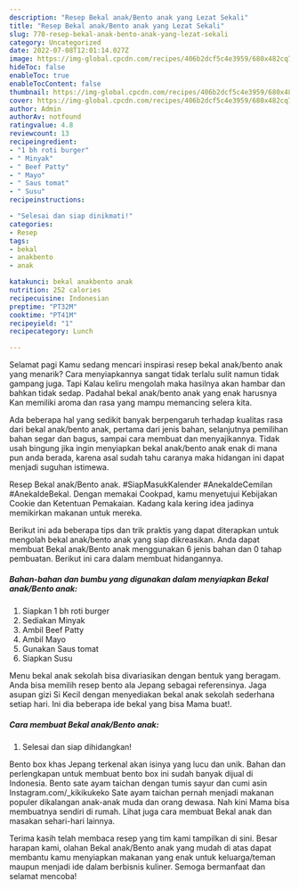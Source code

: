```yaml
---
description: "Resep Bekal anak/Bento anak yang Lezat Sekali"
title: "Resep Bekal anak/Bento anak yang Lezat Sekali"
slug: 770-resep-bekal-anak-bento-anak-yang-lezat-sekali
category: Uncategorized
date: 2022-07-08T12:01:14.027Z
image: https://img-global.cpcdn.com/recipes/406b2dcf5c4e3959/680x482cq70/bekal-anakbento-anak-foto-resep-utama.jpg
hideToc: false
enableToc: true
enableTocContent: false
thumbnail: https://img-global.cpcdn.com/recipes/406b2dcf5c4e3959/680x482cq70/bekal-anakbento-anak-foto-resep-utama.jpg
cover: https://img-global.cpcdn.com/recipes/406b2dcf5c4e3959/680x482cq70/bekal-anakbento-anak-foto-resep-utama.jpg
author: Admin
authorAv: notfound
ratingvalue: 4.8
reviewcount: 13
recipeingredient:
- "1 bh roti burger"
- " Minyak"
- " Beef Patty"
- " Mayo"
- " Saus tomat"
- " Susu"
recipeinstructions:

- "Selesai dan siap dinikmati!"
categories:
- Resep
tags:
- bekal
- anakbento
- anak

katakunci: bekal anakbento anak 
nutrition: 252 calories
recipecuisine: Indonesian
preptime: "PT32M"
cooktime: "PT41M"
recipeyield: "1"
recipecategory: Lunch

---
```



Selamat pagi Kamu sedang mencari inspirasi resep bekal anak/bento anak yang menarik? Cara menyiapkannya sangat tidak terlalu sulit namun tidak gampang juga. Tapi Kalau keliru mengolah maka hasilnya akan hambar dan bahkan tidak sedap. Padahal bekal anak/bento anak yang enak harusnya Kan memiliki aroma dan rasa yang mampu memancing selera kita.


Ada beberapa hal yang sedikit banyak berpengaruh terhadap kualitas rasa dari bekal anak/bento anak, pertama dari jenis bahan, selanjutnya pemilihan bahan segar dan bagus, sampai cara membuat dan menyajikannya. Tidak usah bingung jika ingin menyiapkan bekal anak/bento anak enak di mana pun anda berada, karena asal sudah tahu caranya maka hidangan ini dapat menjadi suguhan istimewa.

Resep Bekal anak/Bento anak. #SiapMasukKalender #AnekaIdeCemilan #AnekaIdeBekal. Dengan memakai Cookpad, kamu menyetujui Kebijakan Cookie dan Ketentuan Pemakaian. Kadang kala kering idea jadinya memikirkan makanan untuk mereka.


Berikut ini ada beberapa tips dan trik praktis yang dapat diterapkan untuk mengolah bekal anak/bento anak yang siap dikreasikan. Anda dapat membuat Bekal anak/Bento anak menggunakan 6 jenis bahan dan 0 tahap pembuatan. Berikut ini cara dalam membuat hidangannya.

<!--inarticleads1-->

##### Bahan-bahan dan bumbu yang digunakan dalam menyiapkan Bekal anak/Bento anak:

1. Siapkan 1 bh roti burger
1. Sediakan  Minyak
1. Ambil  Beef Patty
1. Ambil  Mayo
1. Gunakan  Saus tomat
1. Siapkan  Susu


Menu bekal anak sekolah bisa divariasikan dengan bentuk yang beragam. Anda bisa memilih resep bento ala Jepang sebagai referensinya. Jaga asupan gizi Si Kecil dengan menyediakan bekal anak sekolah sederhana setiap hari. Ini dia beberapa ide bekal yang bisa Mama buat!. 

<!--inarticleads2-->

##### Cara membuat Bekal anak/Bento anak:


1. Selesai dan siap dihidangkan!

Bento box khas Jepang terkenal akan isinya yang lucu dan unik. Bahan dan perlengkapan untuk membuat bento box ini sudah banyak dijual di Indonesia. Bento sate ayam taichan dengan tumis sayur dan cumi asin Instagram.com/_kikikukeko Sate ayam taichan pernah menjadi makanan populer dikalangan anak-anak muda dan orang dewasa. Nah kini Mama bisa membuatnya sendiri di rumah. Lihat juga cara membuat Bekal anak dan masakan sehari-hari lainnya. 

Terima kasih telah membaca resep yang tim kami tampilkan di sini. Besar harapan kami, olahan Bekal anak/Bento anak yang mudah di atas dapat membantu kamu menyiapkan makanan yang enak untuk keluarga/teman maupun menjadi ide dalam berbisnis kuliner. Semoga bermanfaat dan selamat mencoba!
